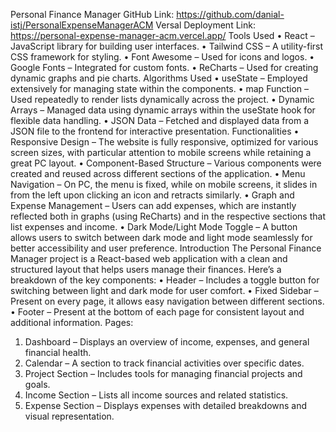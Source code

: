 Personal Finance Manager
GitHub Link:   https://github.com/danial-istj/PersonalExpenseManagerACM
Versal Deployment Link:   https://personal-expense-manager-acm.vercel.app/
Tools Used
•	React – JavaScript library for building user interfaces.
•	Tailwind CSS – A utility-first CSS framework for styling.
•	Font Awesome – Used for icons and logos.
•	Google Fonts – Integrated for custom fonts.
•	ReCharts – Used for creating dynamic graphs and pie charts.
Algorithms Used
•	useState – Employed extensively for managing state within the components.
•	map Function – Used repeatedly to render lists dynamically across the project.
•	Dynamic Arrays – Managed data using dynamic arrays within the useState hook for flexible data handling.
•	JSON Data – Fetched and displayed data from a JSON file to the frontend for interactive presentation.
Functionalities
•	Responsive Design – The website is fully responsive, optimized for various screen sizes, with particular attention to mobile screens while retaining a great PC layout.
•	Component-Based Structure – Various components were created and reused across different sections of the application.
•	Menu Navigation – On PC, the menu is fixed, while on mobile screens, it slides in from the left upon clicking an icon and retracts similarly.
•	Graph and Expense Management – Users can add expenses, which are instantly reflected both in graphs (using ReCharts) and in the respective sections that list expenses and income.
•	Dark Mode/Light Mode Toggle – A button allows users to switch between dark mode and light mode seamlessly for better accessibility and user preference.
Introduction
The Personal Finance Manager project is a React-based web application with a clean and structured layout that helps users manage their finances. Here’s a breakdown of the key components:
•	Header – Includes a toggle button for switching between light and dark mode for user comfort.
•	Fixed Sidebar – Present on every page, it allows easy navigation between different sections.
•	Footer – Present at the bottom of each page for consistent layout and additional information.
Pages:
1.	Dashboard – Displays an overview of income, expenses, and general financial health.
2.	Calendar – A section to track financial activities over specific dates.
3.	Project Section – Includes tools for managing financial projects and goals.
4.	Income Section – Lists all income sources and related statistics.
5.	Expense Section – Displays expenses with detailed breakdowns and visual representation.

